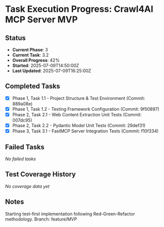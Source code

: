# Task Execution Progress: Crawl4AI MCP Server MVP

## Status
- **Current Phase**: 3
- **Current Task**: 3.2
- **Overall Progress**: 42%
- **Started**: 2025-07-09T14:50:00Z
- **Last Updated**: 2025-07-09T16:25:00Z

## Completed Tasks
- [x] Phase 1, Task 1.1 - Project Structure & Test Environment (Commit: 889a08e)
- [x] Phase 1, Task 1.2 - Testing Framework Configuration (Commit: 9f50897)
- [x] Phase 2, Task 2.1 - Web Content Extraction Unit Tests (Commit: 007dc95)
- [x] Phase 2, Task 2.2 - Pydantic Model Unit Tests (Commit: 29def31)
- [x] Phase 3, Task 3.1 - FastMCP Server Integration Tests (Commit: f10f334)

## Failed Tasks
_No failed tasks_

## Test Coverage History
_No coverage data yet_

## Notes
Starting test-first implementation following Red-Green-Refactor methodology.
Branch: feature/MVP